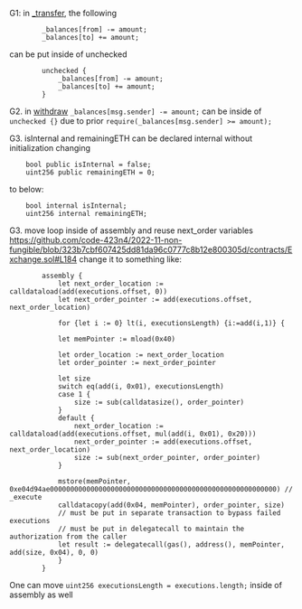 G1: in [_transfer](https://github.com/code-423n4/2022-11-non-fungible/blob/323b7cbf607425dd81da96c0777c8b12e800305d/contracts/Pool.sol#L70), the following 
```
        _balances[from] -= amount; 
        _balances[to] += amount;

```
can be put inside of unchecked
```
        unchecked {
            _balances[from] -= amount;
            _balances[to] += amount;
        }
```

G2. in [withdraw](https://github.com/code-423n4/2022-11-non-fungible/blob/323b7cbf607425dd81da96c0777c8b12e800305d/contracts/Pool.sol#L46)
`_balances[msg.sender] -= amount;` can be inside of `unchecked {}` due to prior `require(_balances[msg.sender] >= amount);` 

G3. isInternal and remainingETH can be declared internal without initialization
changing
```
    bool public isInternal = false;
    uint256 public remainingETH = 0;
```
to below:
```
    bool internal isInternal;
    uint256 internal remainingETH;
```

G3. move loop inside of assembly and reuse next_order variables
https://github.com/code-423n4/2022-11-non-fungible/blob/323b7cbf607425dd81da96c0777c8b12e800305d/contracts/Exchange.sol#L184
change it to something like:
```
        assembly {
            let next_order_location := calldataload(add(executions.offset, 0))
            let next_order_pointer := add(executions.offset, next_order_location)

            for {let i := 0} lt(i, executionsLength) {i:=add(i,1)} {

            let memPointer := mload(0x40)

            let order_location := next_order_location
            let order_pointer := next_order_pointer

            let size
            switch eq(add(i, 0x01), executionsLength)
            case 1 {
                size := sub(calldatasize(), order_pointer)
            }
            default {
                next_order_location := calldataload(add(executions.offset, mul(add(i, 0x01), 0x20)))
                next_order_pointer := add(executions.offset, next_order_location)
                size := sub(next_order_pointer, order_pointer)
            }

            mstore(memPointer, 0xe04d94ae00000000000000000000000000000000000000000000000000000000) // _execute
            calldatacopy(add(0x04, memPointer), order_pointer, size)
            // must be put in separate transaction to bypass failed executions
            // must be put in delegatecall to maintain the authorization from the caller
            let result := delegatecall(gas(), address(), memPointer, add(size, 0x04), 0, 0)
            }
        }
```
One can move `uint256 executionsLength = executions.length;` inside of assembly as well

